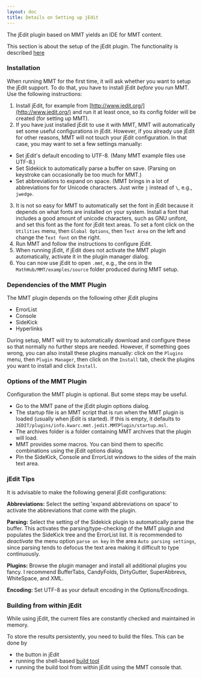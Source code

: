 ```yaml
---
layout: doc
title: Details on Setting up jEdit
---
```


The jEdit plugin based on MMT yields an IDE for MMT content.

This section is about the setup of the jEdit plugin.
The functionality is described [here](../applications/jedit)

### Installation

When running MMT for the first time, it will ask whether you want to setup the jEdit support.
To do that, you have to install jEdit *before* you run MMT.
Use the following instructions:

1. Install jEdit, for example from [http://www.jedit.org/](http://www.jedit.org/) and run it at least once, so its config folder will be created (for setting up MMT).
2. If you have just installed jEdit to use it with MMT, MMT will automatically set some useful configurations in jEdit. However, if you already use jEdit for other reasons, MMT will not touch your jEdit configuration. In that case, you may want to set a few settings manually:
  * Set jEdit's default encoding to UTF-8. (Many MMT example files use UTF-8.)
  * Set Sidekick to automatically parse a buffer on save. (Parsing on keystroke can occasionally be too much for MMT.)
  * Set abbreviations to expand on space. (MMT brings in a lot of abbreviations for for Unicode characters. Just write `j` instead of `\`, e.g., `jwedge`.
3. It is not so easy for MMT to automatically set the font in jEdit because it depends on what fonts are installed on your system. Install a font that includes a good amount of unicode characters, such as GNU unifont, and set this font as the font for jEdit text areas. To set a font click on the ```Utilities``` menu, then ```Global Options```, then ```Text Area``` on the left and change the ```Text font``` on the right.
4. Run MMT and follow the instructions to configure jEdit.
5. When running jEdit, if jEdit does not activate the MMT plugin automatically, activate it in the plugin manager dialog.
6. You can now use jEdit to open `.mmt`, e.g., the ons in the `MathHub/MMT/examples/source` folder produced during MMT setup.

### Dependencies of the MMT Plugin

The MMT plugin depends on the following other jEdit plugins
  * ErrorList
  * Console
  * SideKick
  * Hyperlinks

During setup, MMT will try to automatically download and configure these so that normally no further steps are needed.
However, if something goes wrong, you can also install these plugins manually: click on the ```Plugins``` menu, then ```Plugin Manager```, then click on the ```Install``` tab, check the plugins you want to install and click ```Install```.  

<!--
### Updating

To update the plugin, just replace the changed jar(s) in jEdit's settings folder (`~/.jedit/jars` on linux, `<USER>AppData\Roaming\jEdit` on windows) and restart jEdit or reload the changed jars via jEdit's plugin manager dialog.

The MMT code also provides the build target `sbt jedit/install` to replace the old jars in the jEdit settings folder. (Calling `mmt :jeditsetup" will additionally copy/uninstall configuration files.)
--->

### Options of the MMT Plugin

Configuration the MMT plugin is optional. But some steps may be useful.

* Go to the MMT pane of the jEdit plugin options dialog.
* The startup file is an MMT script that is run when the MMT plugin is loaded (usually when jEdit is started).
  If this is empty, it defaults to `JEDIT/plugins/info.kwarc.mmt.jedit.MMTPlugin/startup.msl`.
* The archives folder is a folder containing MMT archives that the plugin will load.
* MMT provides some macros. You can bind them to specific combinations using the jEdit options dialog. 
* Pin the SideKick, Console and ErrorList windows to the sides of the main text area.

### jEdit Tips

It is advisable to make the following general jEdit configurations:

**Abbreviations:** Select the setting 'expand abbreviations on space' to activate the abbreviations that come with the plugin.

**Parsing:** Select the setting of the Sidekick plugin to automatically parse the buffer. This activates the parsing/type-checking of the MMT plugin and populates the SideKick tree and the ErrorList list. It is recommended to *deactivate* the menu option `parse on key` in the area `Auto parsing settings`, since parsing tends to defocus the text area making it difficult to type continuously.

**Plugins:** Browse the plugin manager and install all additional plugins you fancy. I recommend BufferTabs, CandyFolds, DirtyGutter, SuperAbbrevs, WhiteSpace, and XML.

**Encoding:** Set UTF-8 as your default encoding in the Options/Encodings.

### Building from within jEdit

While using jEdit, the current files are constantly checked and maintained in memory.

To store the results persistently, you need to build the files.
This can be done by

* the button in jEdit
* running the shell-based [build tool](../archives/building)
* running the build tool from within jEdit using the MMT console that.
